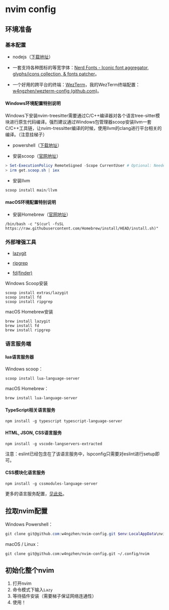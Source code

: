 # nvim config

## 环境准备

### 基本配置

- nodejs（[下载地址](https://nodejs.org/en/download/releases)）

- 一套支持各种图标的等宽字体：[Nerd Fonts - Iconic font aggregator, glyphs/icons collection, & fonts patcher](https://www.nerdfonts.com/font-downloads)。

- 一个好用的跨平台的终端：[WezTerm](https://wezfurlong.org/wezterm/index.html)，我的WezTerm终端配置：[w4ngzhen/wezterm-config (github.com)](https://github.com/w4ngzhen/wezterm-config)。

#### Windows环境配置特别说明

Windows下安装nvim-treesitter需要通过C/C++编译器对各个语言tree-sitter模块进行原生代码编译。强烈建议通过Windows包管理器scoop安装llvm一套C/C++工具链，让nvim-tressitter编译的时候，使用llvm的clang进行平台相关的编译。（注意挂梯子）

- powershell（[下载地址](https://learn.microsoft.com/zh-cn/powershell/scripting/install/installing-powershell-on-windows?view=powershell-7.3)）

- 安装scoop（[官网地址](https://scoop.sh/#/)）

```powershell
> Set-ExecutionPolicy RemoteSigned -Scope CurrentUser # Optional: Needed to run a remote script the first time
> irm get.scoop.sh | iex
```

- 安装llvm

```powershell
scoop install main/llvm
```

#### macOS环境配置特别说明

- 安装Homebrew（[官网地址](https://brew.sh/)）

```
/bin/bash -c "$(curl -fsSL https://raw.githubusercontent.com/Homebrew/install/HEAD/install.sh)"
```


### 外部增强工具

- [lazygit](https://github.com/jesseduffield/lazygit)

- [ripgrep](https://github.com/BurntSushi/ripgrep/releases)

- [fd(finder)](https://github.com/sharkdp/fd/releases)

Windows Scoop安装

```powershel
scoop install extras/lazygit
scoop install fd
scoop install ripgrep
```

macOS Homebrew安装

```
brew install lazygit
brew install fd
brew install ripgrep
```

### 语言服务端

#### lua语言服务器

Windows scoop：

```
scoop install lua-language-server
```

macOS Homebrew：

```
brew install lua-language-server
```

#### TypeScript相关语言服务

```
npm install -g typescript typescript-language-server
```

#### HTML, JSON, CSS语言服务

```
npm install -g vscode-langservers-extracted
```

注意：eslint已经包含在了该语言服务中，lspconfig只需要对eslint进行setup即可。

#### CSS模块化语言服务

```
npm install -g cssmodules-language-server
```

更多的语言服务配置，[见此处](https://github.com/neovim/nvim-lspconfig/blob/master/doc/server_configurations.md)。

## 拉取nvim配置

Windows Powershell：

```powershell
git clone git@github.com:w4ngzhen/nvim-config.git $env:LocalAppData\nvim
```

macOS / Linux：

```
git clone git@github.com:w4ngzhen/nvim-config.git ~/.config/nvim
```

## 初始化整个nvim

1. 打开nvim
2. 命令模式下输入`Lazy`
3. 等待插件安装（需要梯子保证网络连通性）
4. 使用！
